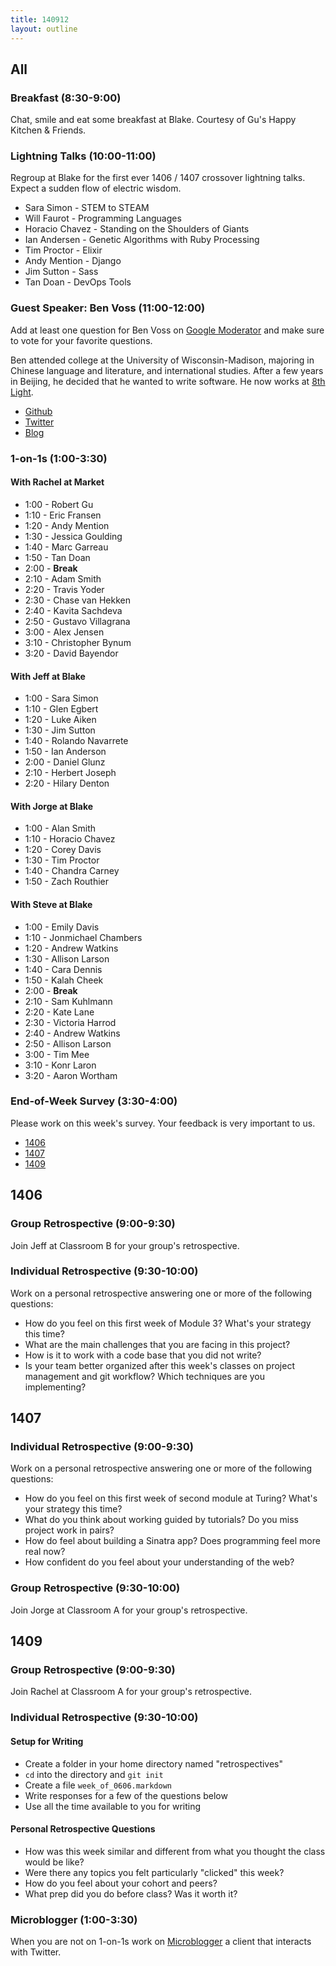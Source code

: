 ```yaml
---
title: 140912
layout: outline
---
```


## All

### Breakfast (8:30-9:00)

Chat, smile and eat some breakfast at Blake. Courtesy of Gu's Happy Kitchen & Friends.

### Lightning Talks (10:00-11:00)

Regroup at Blake for the first ever 1406 / 1407 crossover lightning talks. Expect a sudden flow of electric wisdom.

* Sara Simon - STEM to STEAM
* Will Faurot - Programming Languages
* Horacio Chavez - Standing on the Shoulders of Giants
* Ian Andersen - Genetic Algorithms with Ruby Processing
* Tim Proctor - Elixir
* Andy Mention - Django
* Jim Sutton - Sass
* Tan Doan - DevOps Tools

### Guest Speaker: Ben Voss (11:00-12:00)

Add at least one question for Ben Voss on [Google Moderator](https://www.google.com/moderator/#16/e=20f413) and make sure to vote for your favorite questions.

Ben attended college at the University of Wisconsin-Madison, majoring in Chinese language and literature, and international studies. After a few years in Beijing, he decided that he wanted to write software. He now works at [8th Light](http://www.8thlight.com).

* [Github](https://github.com/bwvoss)
* [Twitter](https://twitter.com/benvoss)
* [Blog](http://blog.8thlight.com/ben-voss/archive.html)

### 1-on-1s (1:00-3:30)

#### With Rachel at Market

* 1:00 - Robert Gu
* 1:10 - Eric Fransen
* 1:20 - Andy Mention
* 1:30 - Jessica Goulding
* 1:40 - Marc Garreau
* 1:50 - Tan Doan
* 2:00 - **Break**
* 2:10 - Adam Smith
* 2:20 - Travis Yoder
* 2:30 - Chase van Hekken
* 2:40 - Kavita Sachdeva
* 2:50 - Gustavo Villagrana
* 3:00 - Alex Jensen
* 3:10 - Christopher Bynum
* 3:20 - David Bayendor

#### With Jeff at Blake

* 1:00 - Sara Simon
* 1:10 - Glen Egbert
* 1:20 - Luke Aiken
* 1:30 - Jim Sutton
* 1:40 - Rolando Navarrete
* 1:50 - Ian Anderson
* 2:00 - Daniel Glunz
* 2:10 - Herbert Joseph
* 2:20 - Hilary Denton

#### With Jorge at Blake

* 1:00 - Alan Smith
* 1:10 - Horacio Chavez
* 1:20 - Corey Davis
* 1:30 - Tim Proctor
* 1:40 - Chandra Carney
* 1:50 - Zach Routhier

#### With Steve at Blake

* 1:00 - Emily Davis
* 1:10 - Jonmichael Chambers
* 1:20 - Andrew Watkins
* 1:30 - Allison Larson
* 1:40 - Cara Dennis
* 1:50 - Kalah Cheek
* 2:00 - **Break**
* 2:10 - Sam Kuhlmann
* 2:20 - Kate Lane
* 2:30 - Victoria Harrod
* 2:40 - Andrew Watkins
* 2:50 - Allison Larson
* 3:00 - Tim Mee
* 3:10 - Konr Laron
* 3:20 - Aaron Wortham

### End-of-Week Survey (3:30-4:00)

Please work on this week's survey. Your feedback is very important to us.

* [1406](https://docs.google.com/forms/d/1Yxyz_qSX3xb6AE-mDHg6GQQnuDwMeLewzItGJ6OdwZs/viewform?usp=send_form)
* [1407](https://docs.google.com/forms/d/1kJyG7zeEMEXG7DAHCUXMGfDa0CZLaIX1QWF6BbLAkww/viewform?usp=send_form)
* [1409](https://docs.google.com/forms/d/1qb0Y10AfAGlbKUY1WzsnM7SA4wWW4SESoRwW-MaNjdA/viewform?usp=send_form)

## 1406

### Group Retrospective (9:00-9:30)

Join Jeff at Classroom B for your group's retrospective.

### Individual Retrospective (9:30-10:00)

Work on a personal retrospective answering one or more of the following questions:

* How do you feel on this first week of Module 3? What's your strategy this time?
* What are the main challenges that you are facing in this project?
* How is it to work with a code base that you did not write?
* Is your team better organized after this week's classes on project management and git workflow? Which techniques are you implementing?

## 1407

### Individual Retrospective (9:00-9:30)

Work on a personal retrospective answering one or more of the following questions:

* How do you feel on this first week of second module at Turing? What's your strategy this time?
* What do you think about working guided by tutorials? Do you miss project work in pairs?
* How do feel about building a Sinatra app? Does programming feel more real now?
* How confident do you feel about your understanding of the web?

### Group Retrospective (9:30-10:00)

Join Jorge at Classroom A for your group's retrospective.

## 1409

### Group Retrospective (9:00-9:30)

Join Rachel at Classroom A for your group's retrospective.

### Individual Retrospective (9:30-10:00)

#### Setup for Writing

* Create a folder in your home directory named "retrospectives"
* `cd` into the directory and `git init`
* Create a file `week_of_0606.markdown`
* Write responses for a few of the questions below
* Use all the time available to you for writing

#### Personal Retrospective Questions

* How was this week similar and different from what you thought the class would be like?
* Were there any topics you felt particularly "clicked" this week?
* How do you feel about your cohort and peers?
* What prep did you do before class? Was it worth it?

### Microblogger (1:00-3:30)

When you are not on 1-on-1s work on [Microblogger](http://tutorials.jumpstartlab.com/projects/microblogger.html) a client that interacts with Twitter.
